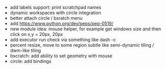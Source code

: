 * add labels support: print scratchpad names
* dynamic workspaces with circle integration
* better attach circle / bsratch menu
* add https://www.python.org/dev/peps/pep-0519/
* new module idea: mouse helper, for example get windows size and then click on x,y = 20px, 20px
* add executor run check via something like dash -c
* percent resize, move to some region subtle like semi-dynamic tiling / dwm-like tiling
* bscratch: add ability to set geometry with mouse
* circle: add bindings
